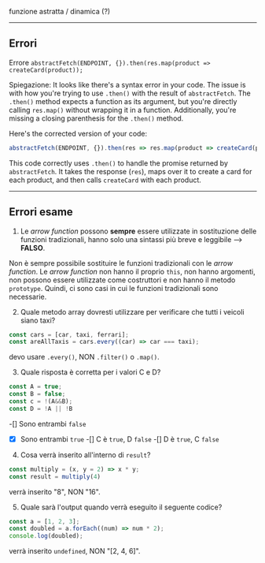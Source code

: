 funzione astratta / dinamica (?)

---
## Errori
Errore
`abstractFetch(ENDPOINT, {}).then(res.map(product => createCard(product));`

Spiegazione:
It looks like there's a syntax error in your code. The issue is with how you're trying to use `.then()` with the result of `abstractFetch`. The `.then()` method expects a function as its argument, but you're directly calling `res.map()` without wrapping it in a function. Additionally, you're missing a closing parenthesis for the `.then()` method.

Here's the corrected version of your code:

```javascript
abstractFetch(ENDPOINT, {}).then(res => res.map(product => createCard(product)));
```

This code correctly uses `.then()` to handle the promise returned by `abstractFetch`. It takes the response (`res`), maps over it to create a card for each product, and then calls `createCard` with each product.

---
## Errori esame
1. Le *arrow function* possono **sempre** essere utilizzate in sostituzione delle funzioni tradizionali, hanno solo una sintassi più breve e leggibile --> **FALSO**.

Non è sempre possibile sostituire le funzioni tradizionali con le *arrow function*. Le *arrow function* non hanno il proprio `this`, non hanno argomenti, non possono essere utilizzate come costruttori e non hanno il metodo `prototype`. Quindi, ci sono casi in cui le funzioni tradizionali sono necessarie.


2. Quale metodo array dovresti utilizzare per verificare che tutti i veicoli siano taxi?
```javascript
const cars = [car, taxi, ferrari];
const areAllTaxis = cars.every((car) => car === taxi);
```
devo usare `.every()`, NON `.filter()` o `.map()`.


3. Quale risposta è corretta per i valori C e D?
```javascript
const A = true;
const B = false;
const c = !(A&&B);
const D = !A || !B
```
-[] Sono entrambi `false`
-[x] Sono entrambi `true`
-[] C è `true`, D `false`
-[] D è `true`, C `false`


4. Cosa verrà inserito all'interno di `result`?
```javascript
const multiply = (x, y = 2) => x * y;
const result = multiply(4)
```
verrà inserito "8", NON "16".


5. Quale sarà l'output quando verrà eseguito il seguente codice?
```javascript
const a = [1, 2, 3];
const doubled = a.forEach((num) => num * 2);
console.log(doubled);
```
verrà inserito `undefined`, NON "[2, 4, 6]".